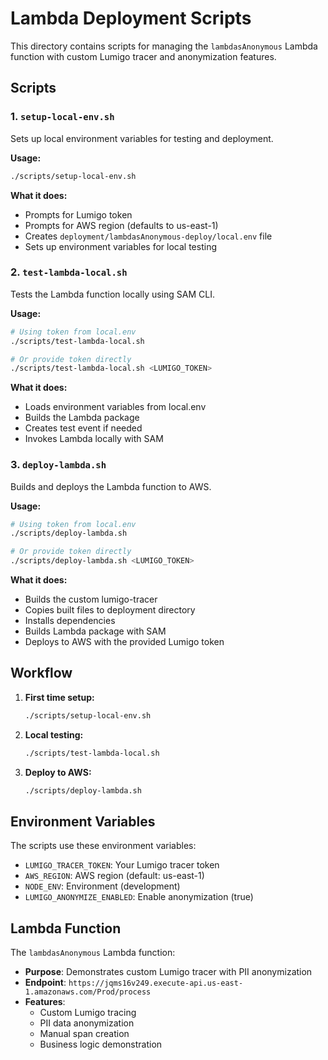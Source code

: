 # Lambda Deployment Scripts

This directory contains scripts for managing the `lambdasAnonymous` Lambda function with custom Lumigo tracer and anonymization features.

## Scripts

### 1. `setup-local-env.sh`
Sets up local environment variables for testing and deployment.

**Usage:**
```bash
./scripts/setup-local-env.sh
```

**What it does:**
- Prompts for Lumigo token
- Prompts for AWS region (defaults to us-east-1)
- Creates `deployment/lambdasAnonymous-deploy/local.env` file
- Sets up environment variables for local testing

### 2. `test-lambda-local.sh`
Tests the Lambda function locally using SAM CLI.

**Usage:**
```bash
# Using token from local.env
./scripts/test-lambda-local.sh

# Or provide token directly
./scripts/test-lambda-local.sh <LUMIGO_TOKEN>
```

**What it does:**
- Loads environment variables from local.env
- Builds the Lambda package
- Creates test event if needed
- Invokes Lambda locally with SAM

### 3. `deploy-lambda.sh`
Builds and deploys the Lambda function to AWS.

**Usage:**
```bash
# Using token from local.env
./scripts/deploy-lambda.sh

# Or provide token directly
./scripts/deploy-lambda.sh <LUMIGO_TOKEN>
```

**What it does:**
- Builds the custom lumigo-tracer
- Copies built files to deployment directory
- Installs dependencies
- Builds Lambda package with SAM
- Deploys to AWS with the provided Lumigo token

## Workflow

1. **First time setup:**
   ```bash
   ./scripts/setup-local-env.sh
   ```

2. **Local testing:**
   ```bash
   ./scripts/test-lambda-local.sh
   ```

3. **Deploy to AWS:**
   ```bash
   ./scripts/deploy-lambda.sh
   ```

## Environment Variables

The scripts use these environment variables:
- `LUMIGO_TRACER_TOKEN`: Your Lumigo tracer token
- `AWS_REGION`: AWS region (default: us-east-1)
- `NODE_ENV`: Environment (development)
- `LUMIGO_ANONYMIZE_ENABLED`: Enable anonymization (true)

## Lambda Function

The `lambdasAnonymous` Lambda function:
- **Purpose**: Demonstrates custom Lumigo tracer with PII anonymization
- **Endpoint**: `https://jqms16v249.execute-api.us-east-1.amazonaws.com/Prod/process`
- **Features**: 
  - Custom Lumigo tracing
  - PII data anonymization
  - Manual span creation
  - Business logic demonstration
